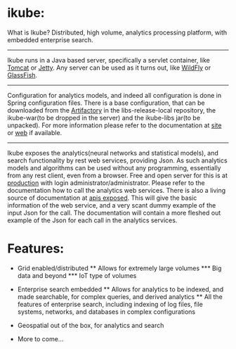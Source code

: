 ikube:
=====

What is Ikube? Distributed, high volume, analytics processing platform, with embedded enterprise search.

***

Ikube runs in a Java based server, specifically a servlet container, like [Tomcat](http://tomcat.apache.org/) or 
[Jetty](http://www.eclipse.org/jetty/). Any server can be used as it turns out, like [WildFly](http://wildfly.org/) 
or [GlassFish](https://glassfish.java.net/).

***

Configuration for analytics models, and indeed all configuration is done in Spring configuration files. There is a base 
configuration, that can be downloaded from the [Artifactory](http://ikube.be/artifactory) in the libs-release-local repository, 
the ikube-war(to be dropped in the server) and the ikube-libs jar(to be unpacked). For more information please refer to the 
documentation at [site](http://ikube.be/site) or [web](http://ikube.be/web) if available.
 
***

Ikube exposes the analytics(neural networks and statistical models), and search functionality by rest web services, providing 
Json. As such analytics models and algorithms can be used without any programming, essentially from any rest client, even from a 
browser. Free and open server for this is at [production](http://ikube.be/ikube/system/dash.html) with login 
administrator/administrator. Please refer to the documentation how to call the analytics web services. There is also a living source 
of documentation at [apis exposed](http://ikube.be/ikube/documentation/apis.html). This will give the basic information of the web 
service, and a very scant dummy example of the input Json for the call. The documentation will contain a more fleshed out example 
of the Json for each call in the analytics services.

Features:
====

* Grid enabled/distributed
  ** Allows for extremely large volumes
  *** Big data and beyond
  *** IoT type of volumes

* Enterprise search embedded
  ** Allows for analytics to be indexed, and made searchable, for complex queries, and derived analytics
  ** All the features of enterprise search, including indexing of log files, file systems, networks, 
     and databases in complex configurations
* Geospatial out of the box, for analytics and search
* More to come...